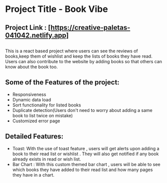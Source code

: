 # Project Title - Book Vibe
## Project Link : [https://creative-paletas-041042.netlify.app] 
##

This is a react based project where users can see the reviews of books,keep them of wishlist and keep the lists of books they have read. Users can also contribute to the website by adding books so that others can know about the book too. 

## Some of the Features of the project:
- Responsiveness
- Dynamic data load
- Sort functionality for listed books 
- Duplicate detection(Users don't need to worry about adding a same book to list twice on mistake)
- Customized error page

## Detailed Features:
- Toast: With the use of toast feature , users will get alerts upon adding a book to their read list or wishlist . They will also get notified if any book already exists in read or wish list.
- Bar Chart : With this custom themed bar chart , users will be able to see which books they have added to their read list and how many pages they have in a chart.


